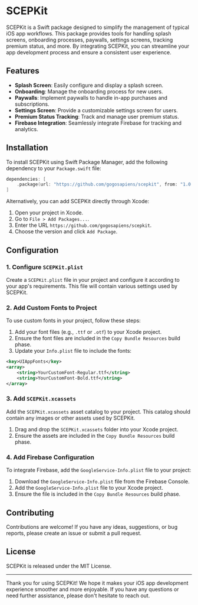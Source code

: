 # SCEPKit

SCEPKit is a Swift package designed to simplify the management of typical iOS app workflows. This package provides tools for handling splash screens, onboarding processes, paywalls, settings screens, tracking premium status, and more. By integrating SCEPKit, you can streamline your app development process and ensure a consistent user experience.

## Features

- **Splash Screen**: Easily configure and display a splash screen.
- **Onboarding**: Manage the onboarding process for new users.
- **Paywalls**: Implement paywalls to handle in-app purchases and subscriptions.
- **Settings Screen**: Provide a customizable settings screen for users.
- **Premium Status Tracking**: Track and manage user premium status.
- **Firebase Integration**: Seamlessly integrate Firebase for tracking and analytics.

## Installation

To install SCEPKit using Swift Package Manager, add the following dependency to your `Package.swift` file:

```swift
dependencies: [
    .package(url: "https://github.com/gogosapiens/scepkit", from: "1.0.0")
]
```

Alternatively, you can add SCEPKit directly through Xcode:
1. Open your project in Xcode.
2. Go to `File > Add Packages...`.
3. Enter the URL `https://github.com/gogosapiens/scepkit`.
4. Choose the version and click `Add Package`.

## Configuration

### 1. Configure `SCEPKit.plist`

Create a `SCEPKit.plist` file in your project and configure it according to your app's requirements. This file will contain various settings used by SCEPKit.

### 2. Add Custom Fonts to Project

To use custom fonts in your project, follow these steps:

1. Add your font files (e.g., `.ttf` or `.otf`) to your Xcode project.
2. Ensure the font files are included in the `Copy Bundle Resources` build phase.
3. Update your `Info.plist` file to include the fonts:

```xml
<key>UIAppFonts</key>
<array>
    <string>YourCustomFont-Regular.ttf</string>
    <string>YourCustomFont-Bold.ttf</string>
</array>
```

### 3. Add `SCEPKit.xcassets`

Add the `SCEPKit.xcassets` asset catalog to your project. This catalog should contain any images or other assets used by SCEPKit.

1. Drag and drop the `SCEPKit.xcassets` folder into your Xcode project.
2. Ensure the assets are included in the `Copy Bundle Resources` build phase.

### 4. Add Firebase Configuration

To integrate Firebase, add the `GoogleService-Info.plist` file to your project:

1. Download the `GoogleService-Info.plist` file from the Firebase Console.
2. Add the `GoogleService-Info.plist` file to your Xcode project.
3. Ensure the file is included in the `Copy Bundle Resources` build phase.

## Contributing

Contributions are welcome! If you have any ideas, suggestions, or bug reports, please create an issue or submit a pull request.

## License

SCEPKit is released under the MIT License.

---

Thank you for using SCEPKit! We hope it makes your iOS app development experience smoother and more enjoyable. If you have any questions or need further assistance, please don't hesitate to reach out.
